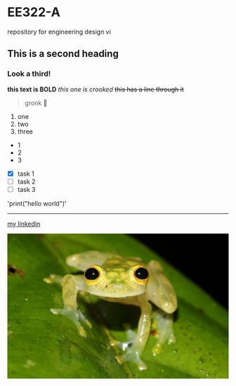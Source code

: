 # EE322-A
repository for engineering design vi

## This is a second heading
### Look a third!

**this text is BOLD**
*this one is crooked*
~~this has a line through it~~
> gronk 🚰

1. one
2. two
3. three

- 1
- 2
- 3

- [x] task 1
- [ ] task 2
- [ ] task 3

'print("hello world")'

---

[my linkedin](https://www.linkedin.com/in/aidan-williams-healy/)

![picture 1](glassFrog.jpg)

